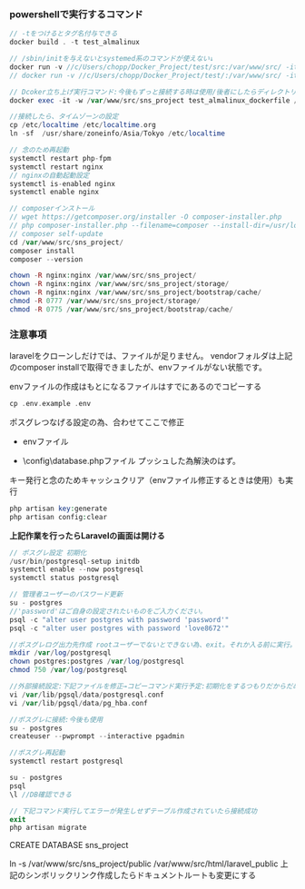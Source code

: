 ### powershellで実行するコマンド

```php
// -tをつけるとタグ名付与できる
docker build . -t test_almalinux

// /sbin/initを与えないとsystemed系のコマンドが使えない↓
docker run -v //c/Users/chopp/Docker_Project/test/src:/var/www/src/ -itd -p 80:80 --privileged --name test_almalinux_dockerfile test_almalinux /sbin/init
// docker run -v //c/Users/chopp/Docker_Project/test/:/var/www/src/ -itd -p 80:80 --privileged --name test_almalinux_dockerfile test_almalinux /sbin/init

// Dcoker立ち上げ実行コマンド:今後もずっと接続する時は使用/後者にしたらディレクトリに移動できる
docker exec -it -w /var/www/src/sns_project test_almalinux_dockerfile /bin/bash

//接続したら、タイムゾーンの設定
cp /etc/localtime /etc/localtime.org
ln -sf  /usr/share/zoneinfo/Asia/Tokyo /etc/localtime

// 念のため再起動
systemctl restart php-fpm
systemctl restart nginx
// nginxの自動起動設定
systemctl is-enabled nginx
systemctl enable nginx

// composerインストール
// wget https://getcomposer.org/installer -O composer-installer.php
// php composer-installer.php --filename=composer --install-dir=/usr/local/bin
// composer self-update
cd /var/www/src/sns_project/
composer install
composer --version

chown -R nginx:nginx /var/www/src/sns_project/
chown -R nginx:nginx /var/www/src/sns_project/storage/
chown -R nginx:nginx /var/www/src/sns_project/bootstrap/cache/
chmod -R 0777 /var/www/src/sns_project/storage/
chmod -R 0775 /var/www/src/sns_project/bootstrap/cache/

```

### 注意事項
laravelをクローンしだけでは、ファイルが足りません。
vendorフォルダは上記のcomposer installで取得できましたが、envファイルがない状態です。

envファイルの作成はもとになるファイルはすでにあるのでコピーする
```php
cp .env.example .env
```
ポスグレつなげる設定の為、合わせてここで修正
* envファイル

* \config\database.phpファイル プッシュした為解決のはず。


キー発行と念のためキャッシュクリア（envファイル修正するときは使用）も実行
```php
php artisan key:generate
php artisan config:clear
```

**上記作業を行ったらLaravelの画面は開ける**

```php
// ポスグレ設定 初期化
/usr/bin/postgresql-setup initdb
systemctl enable --now postgresql
systemctl status postgresql

// 管理者ユーザーのパスワード更新
su - postgres
//'password'はご自身の設定されたいものをご入力ください。
psql -c "alter user postgres with password 'password'"
psql -c "alter user postgres with password 'love8672'"

//ポスグレログ出力先作成 rootユーザーでないとできない為、exit。それか入る前に実行。viと合わせて
mkdir /var/log/postgresql
chown postgres:postgres /var/log/postgresql
chmod 750 /var/log/postgresql

//外部接続設定:下記ファイルを修正→コピーコマンド実行予定:初期化をするつもりだからだめだ
vi /var/lib/pgsql/data/postgresql.conf
vi /var/lib/pgsql/data/pg_hba.conf

//ポスグレに接続:今後も使用
su - postgres
createuser --pwprompt --interactive pgadmin

//ポスグレ再起動
systemctl restart postgresql

su - postgres
psql
\l //DB確認できる

// 下記コマンド実行してエラーが発生しせずテーブル作成されていたら接続成功
exit
php artisan migrate
```

CREATE DATABASE sns_project


ln -s /var/www/src/sns_project/public /var/www/src/html/laravel_public
上記のシンボリックリンク作成したらドキュメントルートも変更にする
